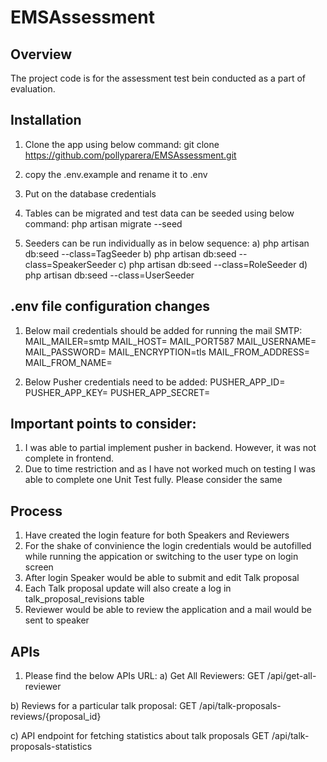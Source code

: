 # EMSAssessment

## Overview
The project code is for the assessment test bein conducted as a part of evaluation.

## Installation
1. Clone the app using below command:
git clone https://github.com/pollyparera/EMSAssessment.git

2. copy the .env.example and rename it to .env

3. Put on the database credentials

4. Tables can be migrated and test data can be seeded using below command:
php artisan migrate --seed

5. Seeders can be run individually as in below sequence:
a) php artisan db:seed --class=TagSeeder
b) php artisan db:seed --class=SpeakerSeeder
c) php artisan db:seed --class=RoleSeeder
d) php artisan db:seed --class=UserSeeder

## .env file configuration changes
1. Below mail credentials should be added for running the mail SMTP:
MAIL_MAILER=smtp
MAIL_HOST=
MAIL_PORT587
MAIL_USERNAME=
MAIL_PASSWORD=
MAIL_ENCRYPTION=tls
MAIL_FROM_ADDRESS=
MAIL_FROM_NAME=

2. Below Pusher credentials need to be added:
PUSHER_APP_ID=
PUSHER_APP_KEY=
PUSHER_APP_SECRET=

## Important points to consider:
1. I was able to partial implement pusher in backend. However, it was not complete in frontend.
2. Due to time restriction and as I have not worked much on testing I was able to complete one Unit Test fully. Please consider the same 

## Process
1. Have created the login feature for both Speakers and Reviewers
2. For the shake of convinience the login credentials would be autofilled while running the appication or switching to the user type on login screen
3. After login Speaker would be able to submit and edit Talk proposal
4. Each Talk proposal update will also create a log in talk_proposal_revisions table
5. Reviewer would be able to review the application and a mail would be sent to speaker

## APIs
1. Please find the below APIs URL:
a) Get All Reviewers:
GET /api/get-all-reviewer

b) Reviews for a particular talk proposal:
GET /api/talk-proposals-reviews/{proposal_id}

c) API endpoint for fetching statistics about talk proposals
GET /api/talk-proposals-statistics